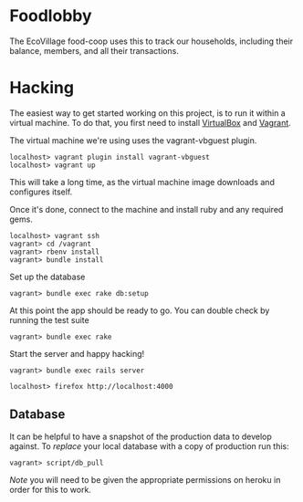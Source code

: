 Foodlobby
=========
The EcoVillage food-coop uses this to track our households, including their
balance, members, and all their transactions.

Hacking
=======

The easiest way to get started working on this project, is to run it within a
virtual machine. To do that, you first need to install
[VirtualBox](https://www.virtualbox.org/) and [Vagrant](https://vagrantup.com).

The virtual machine we're using uses the vagrant-vbguest plugin.

    localhost> vagrant plugin install vagrant-vbguest
    localhost> vagrant up

This will take a long time, as the virtual machine image downloads and
configures itself.

Once it's done, connect to the machine and install ruby and any required gems.
 
    localhost> vagrant ssh
    vagrant> cd /vagrant
    vagrant> rbenv install
    vagrant> bundle install

Set up the database

    vagrant> bundle exec rake db:setup

At this point the app should be ready to go. You can double check by running
the test suite

    vagrant> bundle exec rake

Start the server and happy hacking!

    vagrant> bundle exec rails server

    localhost> firefox http://localhost:4000

Database
--------
It can be helpful to have a snapshot of the production data to develop against.
To *replace* your local database with a copy of production run this:

    vagrant> script/db_pull

*Note* you will need to be given the appropriate permissions on heroku in order
for this to work.



